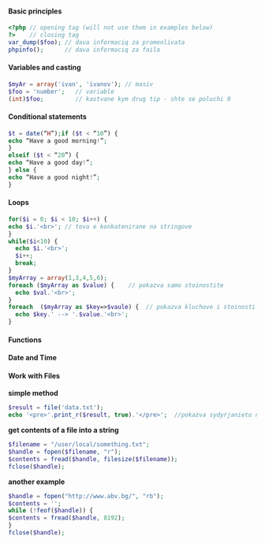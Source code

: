 #### Basic principles

```php
<?php // opening tag (will not use them in examples below)
?>    // closing tag
var_dump($foo); // dava informaciq za promenlivata
phpinfo();      // dava informaciq za faila
```

#### Variables and casting

```php
$myAr = array('ivan', 'ivanov'); // masiv
$foo = 'number';   // variable
(int)$foo;         // kastvane kym drug tip - shte se poluchi 0
```

#### Conditional statements

```php
$t = date(“H”);if ($t < “10”) {
echo “Have a good morning!”;
}
elseif ($t < “20”) {
echo “Have a good day!”;
} else {
echo “Have a good night!”;
}
```

#### Loops

```php
for($i = 0; $i < 10; $i++) {
echo $i.'<br>'; // tova e konkatenirane na stringove
}
while($i<10) {
  echo $i.'<br>';
  $i++;
  break;
}
$myArray = array(1,3,4,5,6);
foreach ($myArray as $value) {    // pokazva samo stoinostite
  echo $val.'<br>';
}
foreach  ($myArray as $key=>$vaule) {  // pokazva kluchove i stoinosti
  echo $key.' --> '.$value.'<br>';
}
```
#### Functions

#### Date and Time

#### Work with Files
**simple method**
```php
$result = file('data.txt');
echo '<pre>'.print_r($result, true).'</pre>';  //pokazva sydyrjanieto na promenliva
```
**get contents of a file into a string**
```php
$filename = "/user/local/something.txt";
$handle = fopen($filename, "r");
$contents = fread($handle, filesize($filename));
fclose($handle);
```
**another example**
```php
$handle = fopen("http://www.abv.bg/", "rb");
$contents = '';
while (!feof($handle)) {
$contents = fread($handle, 8192);
}
fclose($handle);
```


